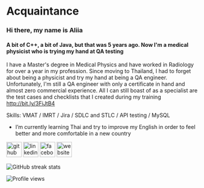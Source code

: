 # Acquaintance
### Hi there, my name is Aliia
#### A bit of C++, a bit of Java, but that was 5 years ago. Now I'm a medical physicist who is trying my hand at QA testing

I have a Master's degree in Medical Physics and have worked in Radiology for over a year in my profession. 
Since moving to Thailand, I had to forget about being a physicist and try my hand at being a QA engineer. Unfortunately, I'm still a QA engineer with only a certificate in hand and almost zero commercial experience. All I can still boast of as a specialist are the test cases and checklists that I created during my training http://bit.ly/3FiJtB4

Skills: VMAT / IMRT / Jira / SDLC and STLC / API testing / MySQL

- I’m currently learning Thai and try to improve my English in order to feel better and more comfortable in a new country  


[<img src='https://cdn.jsdelivr.net/npm/simple-icons@3.0.1/icons/github.svg' alt='github' height='40'>](https://github.com/Virdfell17)  [<img src='https://cdn.jsdelivr.net/npm/simple-icons@3.0.1/icons/linkedin.svg' alt='linkedin' height='40'>](https://www.linkedin.com/in/https://www.linkedin.com/in/aliia-suleimanova-a4142a239//)  [<img src='https://cdn.jsdelivr.net/npm/simple-icons@3.0.1/icons/facebook.svg' alt='facebook' height='40'>](https://www.facebook.com/https://web.facebook.com/virffell/)  [<img src='https://cdn.jsdelivr.net/npm/simple-icons@3.0.1/icons/icloud.svg' alt='website' height='40'>](http://bit.ly/3FiJtB4)  

![GitHub streak stats](https://streak-stats.demolab.com/?user=Virdfell17)  

![Profile views](https://gpvc.arturio.dev/Virdfell17)  

